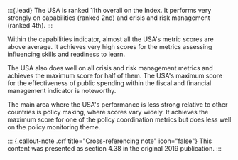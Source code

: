 :::{.lead}
The USA is ranked 11th overall on the Index. It performs very strongly on
capabilities (ranked 2nd) and crisis and risk management (ranked 4th).
:::

Within the capabilities indicator, almost all the USA's metric scores are
above average. It achieves very high scores for the metrics assessing
influencing skills and readiness to learn.

The USA also does well on all crisis and risk management metrics and achieves
the maximum score for half of them. The USA's maximum score for the
effectiveness of public spending within the fiscal and financial management
indicator is noteworthy.

The main area where the USA's performance is less strong relative to other
countries is policy making, where scores vary widely. It achieves the maximum
score for one of the policy coordination metrics but does less well on the
policy monitoring theme.

::: {.callout-note .crf title="Cross-referencing note" icon="false"}
This content was presented as section 4.38 in the original 2019 publication.
:::
